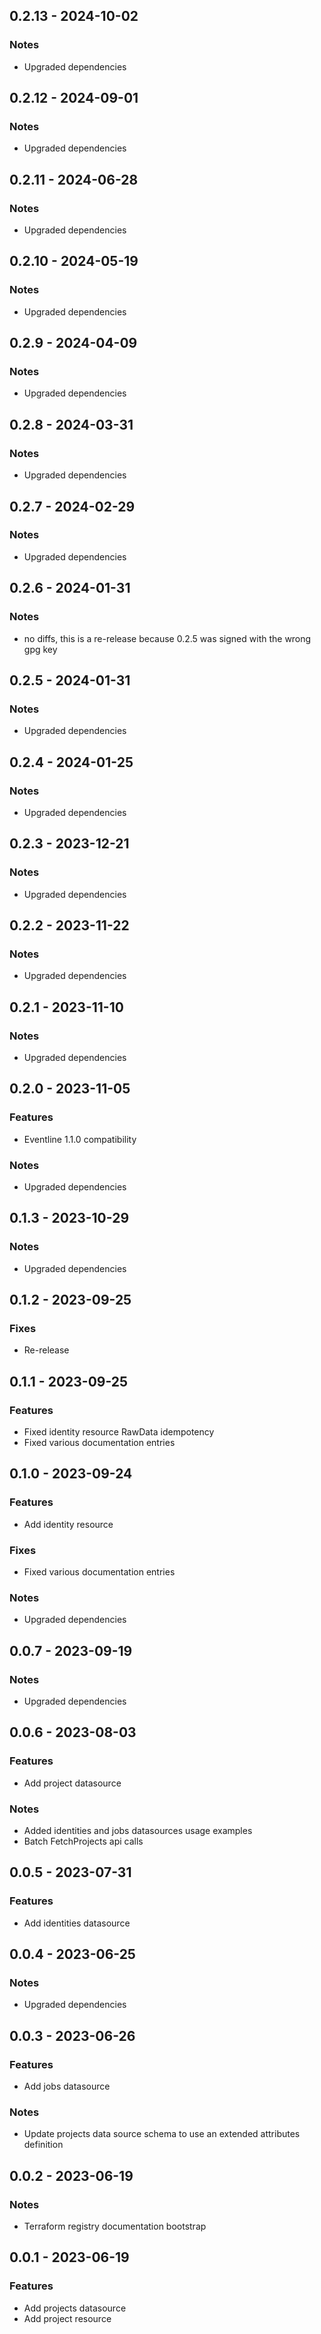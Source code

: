 ## 0.2.13 - 2024-10-02
### Notes
* Upgraded dependencies

## 0.2.12 - 2024-09-01
### Notes
* Upgraded dependencies

## 0.2.11 - 2024-06-28
### Notes
* Upgraded dependencies

## 0.2.10 - 2024-05-19
### Notes
* Upgraded dependencies

## 0.2.9 - 2024-04-09
### Notes
* Upgraded dependencies

## 0.2.8 - 2024-03-31
### Notes
* Upgraded dependencies

## 0.2.7 - 2024-02-29
### Notes
* Upgraded dependencies

## 0.2.6 - 2024-01-31
### Notes
* no diffs, this is a re-release because 0.2.5 was signed with the wrong gpg key

## 0.2.5 - 2024-01-31
### Notes
* Upgraded dependencies

## 0.2.4 - 2024-01-25
### Notes
* Upgraded dependencies

## 0.2.3 - 2023-12-21
### Notes
* Upgraded dependencies

## 0.2.2 - 2023-11-22
### Notes
* Upgraded dependencies

## 0.2.1 - 2023-11-10
### Notes
* Upgraded dependencies

## 0.2.0 - 2023-11-05
### Features
* Eventline 1.1.0 compatibility

### Notes
* Upgraded dependencies

## 0.1.3 - 2023-10-29
### Notes
* Upgraded dependencies

## 0.1.2 - 2023-09-25
### Fixes
* Re-release

## 0.1.1 - 2023-09-25
### Features
* Fixed identity resource RawData idempotency
* Fixed various documentation entries

## 0.1.0 - 2023-09-24
### Features
* Add identity resource

### Fixes
* Fixed various documentation entries

### Notes
* Upgraded dependencies

## 0.0.7 - 2023-09-19

### Notes
* Upgraded dependencies

## 0.0.6 - 2023-08-03

### Features
* Add project datasource

### Notes
* Added identities and jobs datasources usage examples
* Batch FetchProjects api calls

## 0.0.5 - 2023-07-31

### Features
* Add identities datasource

## 0.0.4 - 2023-06-25

### Notes
* Upgraded dependencies

## 0.0.3 - 2023-06-26

### Features
* Add jobs datasource

### Notes
* Update projects data source schema to use an extended attributes definition

## 0.0.2 - 2023-06-19

### Notes
* Terraform registry documentation bootstrap

## 0.0.1 - 2023-06-19

### Features
* Add projects datasource
* Add project resource
